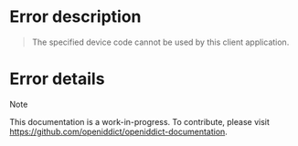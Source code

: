# Error description

> The specified device code cannot be used by this client application.

# Error details

> [!NOTE]
> This documentation is a work-in-progress. To contribute, please visit https://github.com/openiddict/openiddict-documentation.
